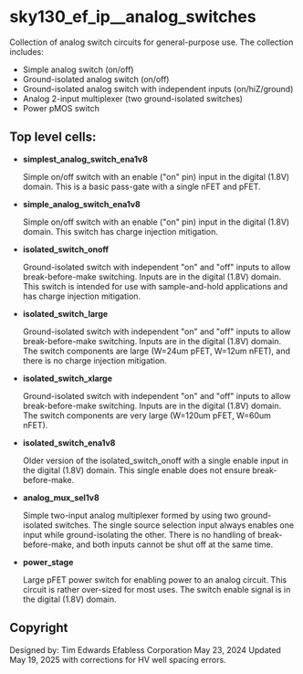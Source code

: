 # sky130_ef_ip__analog_switches

Collection of analog switch circuits for general-purpose use.
The collection includes:

- Simple analog switch (on/off)
- Ground-isolated analog switch (on/off)
- Ground-isolated analog switch with independent inputs (on/hiZ/ground)
- Analog 2-input multiplexer (two ground-isolated switches)
- Power pMOS switch

## Top level cells:

- **simplest_analog_switch_ena1v8**
	
	Simple on/off switch with an enable ("on" pin) input in the
	digital (1.8V) domain.  This is a basic pass-gate with a
	single nFET and pFET.

- **simple_analog_switch_ena1v8**

	Simple on/off switch with an enable ("on" pin) input in the
	digital (1.8V) domain.  This switch has charge injection
	mitigation.

- **isolated_switch_onoff**
	
	Ground-isolated switch with independent "on" and "off" inputs to
	allow break-before-make switching.  Inputs are in the digital
	(1.8V) domain.  This switch is intended for use with sample-and-hold
	applications and has charge injection mitigation.

- **isolated_switch_large**

	Ground-isolated switch with independent "on" and "off" inputs to
	allow break-before-make switching.  Inputs are in the digital
	(1.8V) domain.  The switch components are large (W=24um pFET,
	W=12um nFET), and there is no charge injection mitigation.

- **isolated_switch_xlarge**

	Ground-isolated switch with independent "on" and "off" inputs to
	allow break-before-make switching.  Inputs are in the digital
	(1.8V) domain.  The switch components are very large (W=120um pFET,
	W=60um nFET).

- **isolated_switch_ena1v8**

	Older version of the isolated_switch_onoff with a single enable
	input in the digital (1.8V) domain.  This single enable does
	not ensure break-before-make.

- **analog_mux_sel1v8**

	Simple two-input analog multiplexer formed by using two ground-
	isolated switches.  The single source selection input always
	enables one input while ground-isolating the other.  There is
	no handling of break-before-make, and both inputs cannot be
	shut off at the same time.

- **power_stage**

	Large pFET power switch for enabling power to an analog circuit.
	This circuit is rather over-sized for most uses.  The switch
	enable signal is in the digital (1.8V) domain.

## Copyright

Designed by:  Tim Edwards
Efabless Corporation
May 23, 2024
Updated May 19, 2025 with corrections for HV well spacing errors.
